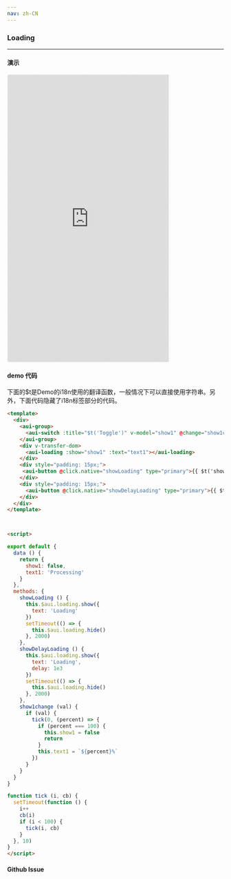 ```yaml
---
nav: zh-CN
---
```



### Loading

---

#### 演示

 <div style="width:377px;height:667px;display:inline-block;border:1px dashed #ececec;border-radius:5px;overflow:hidden;">
   <iframe src="http://192.9.200.185:50003/aui-m/#/component/loading" width="375" height="667" border="0" frameborder="0"></iframe>
 </div>

#### demo 代码

<p class="tip">下面的$t是Demo的i18n使用的翻译函数，一般情况下可以直接使用字符串。另外，下面代码隐藏了i18n标签部分的代码。</p>

``` html
<template>
  <div>
    <aui-group>
      <aui-switch :title="$t('Toggle')" v-model="show1" @change="show1change"></aui-switch>
    </aui-group>
    <div v-transfer-dom>
      <aui-loading :show="show1" :text="text1"></aui-loading>
    </div>
    <div style="padding: 15px;">
     <aui-button @click.native="showLoading" type="primary">{{ $t('show loading') }}</aui-button>
    </div>
    <div style="padding: 15px;">
      <aui-button @click.native="showDelayLoading" type="primary">{{ $t('Show delay loading') }}</aui-button>
    </div>
  </div>
</template>



<script>

export default {
  data () {
    return {
      show1: false,
      text1: 'Processing'
    }
  },
  methods: {
    showLoading () {
      this.$aui.loading.show({
        text: 'Loading'
      })
      setTimeout(() => {
        this.$aui.loading.hide() 
      }, 2000)
    },
    showDelayLoading () {
      this.$aui.loading.show({
        text: 'Loading',
        delay: 1e3
      })
      setTimeout(() => {
        this.$aui.loading.hide()
      }, 2000)
    },
    show1change (val) {
      if (val) {
        tick(0, (percent) => {
          if (percent === 100) {
            this.show1 = false
            return
          }
          this.text1 = `${percent}%`
        })
      }
    }
  }
}

function tick (i, cb) {
  setTimeout(function () {
    i++
    cb(i)
    if (i < 100) {
      tick(i, cb)
    }
  }, 10)
}
</script>

```


#### Github Issue
